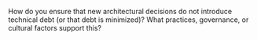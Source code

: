 How do you ensure that new architectural decisions do not introduce technical debt (or that debt is minimized)? What practices, governance, or cultural factors support this?